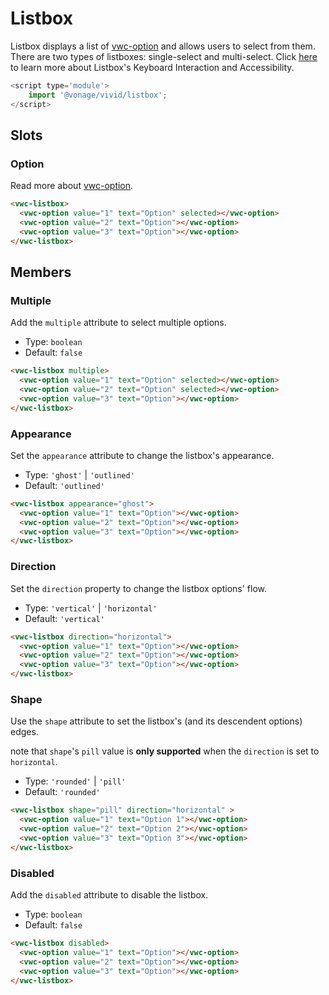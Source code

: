 # Listbox

Listbox displays a list of [vwc-option](../../components/option) and allows users to select from them.
There are two types of listboxes: single-select and multi-select.
Click [here](https://www.w3.org/WAI/ARIA/apg/patterns/listbox) to learn more about Listbox's Keyboard Interaction and Accessibility.

```js
<script type='module'>
    import '@vonage/vivid/listbox';
</script>
```

## Slots

### Option

Read more about [vwc-option](../../components/option).

```html preview
<vwc-listbox>
  <vwc-option value="1" text="Option" selected></vwc-option>
  <vwc-option value="2" text="Option"></vwc-option>
  <vwc-option value="3" text="Option"></vwc-option>
</vwc-listbox>
```

## Members

### Multiple

Add the `multiple` attribute to select multiple options.

- Type: `boolean`
- Default: `false`

```html preview
<vwc-listbox multiple>
  <vwc-option value="1" text="Option" selected></vwc-option>
  <vwc-option value="2" text="Option" selected></vwc-option>
  <vwc-option value="3" text="Option"></vwc-option>
</vwc-listbox>
```

### Appearance

Set the `appearance` attribute to change the listbox's appearance.

- Type: `'ghost'` | `'outlined'`
- Default: `'outlined'`

```html preview
<vwc-listbox appearance="ghost">
  <vwc-option value="1" text="Option"></vwc-option>
  <vwc-option value="2" text="Option"></vwc-option>
  <vwc-option value="3" text="Option"></vwc-option>
</vwc-listbox>
```

### Direction

Set the `direction` property to change the listbox options' flow.

- Type: `'vertical'` | `'horizontal'`
- Default: `'vertical'`

```html preview
<vwc-listbox direction="horizontal">
  <vwc-option value="1" text="Option"></vwc-option>
  <vwc-option value="2" text="Option"></vwc-option>
  <vwc-option value="3" text="Option"></vwc-option>
</vwc-listbox>
```

### Shape

Use the `shape` attribute to set the listbox's (and its descendent options) edges.

note that `shape`'s `pill` value is **only supported** when the `direction` is set to `horizontal`.

- Type: `'rounded'` | `'pill'`
- Default: `'rounded'`

```html preview
<vwc-listbox shape="pill" direction="horizontal" >
  <vwc-option value="1" text="Option 1"></vwc-option>
  <vwc-option value="2" text="Option 2"></vwc-option>
  <vwc-option value="3" text="Option 3"></vwc-option>
</vwc-listbox>
```

### Disabled

Add the `disabled` attribute to disable the listbox.

- Type: `boolean`
- Default: `false`

```html preview
<vwc-listbox disabled>
  <vwc-option value="1" text="Option"></vwc-option>
  <vwc-option value="2" text="Option"></vwc-option>
  <vwc-option value="3" text="Option"></vwc-option>
</vwc-listbox>
```
